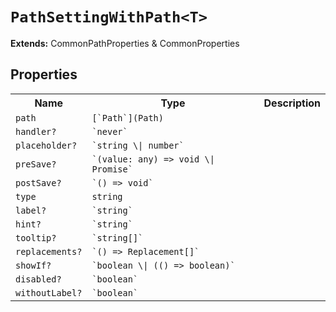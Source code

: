 # `PathSettingWithPath<T>`
**Extends:** CommonPathProperties<T> & CommonProperties
## Properties 
<table><tr><th>Name</th><th>Type</th><th>Description</th></tr>
<tr><td><code>path</code></td><td><code>[`Path<T>`](Path)</code></td><td><code></code></td></tr>
<tr><td><code>handler?</code></td><td><code>`never`</code></td><td><code></code></td></tr>
<tr><td><code>placeholder?</code></td><td><code>`string \| number`</code></td><td><code></code></td></tr>
<tr><td><code>preSave?</code></td><td><code>`(value: any) => void \| Promise<void>`</code></td><td><code></code></td></tr>
<tr><td><code>postSave?</code></td><td><code>`() => void`</code></td><td><code></code></td></tr>
<tr><td><code>type</code></td><td><code>string</code></td><td><code></code></td></tr>
<tr><td><code>label?</code></td><td><code>`string`</code></td><td><code></code></td></tr>
<tr><td><code>hint?</code></td><td><code>`string`</code></td><td><code></code></td></tr>
<tr><td><code>tooltip?</code></td><td><code>`string[]`</code></td><td><code></code></td></tr>
<tr><td><code>replacements?</code></td><td><code>`() => Replacement[]`</code></td><td><code></code></td></tr>
<tr><td><code>showIf?</code></td><td><code>`boolean \| (() => boolean)`</code></td><td><code></code></td></tr>
<tr><td><code>disabled?</code></td><td><code>`boolean`</code></td><td><code></code></td></tr>
<tr><td><code>withoutLabel?</code></td><td><code>`boolean`</code></td><td><code></code></td></tr>
</table>